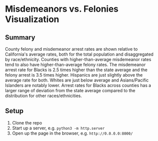 # Misdemeanors vs. Felonies Visualization

## Summary

County felony and misdemeanor arrest rates are shown relative to California's average rates, both for the total population and disaggregated by race/ethnicity. Counties with higher-than-average misdemeanor rates tend to also have higher-than-average felony rates. The misdemeanor arrest rate for Blacks is 2.5 times higher than the state average and the felony arrest is 3.5 times higher. Hispanics are just slightly above the average rate for both. Whites are just below average and Asians/Pacific Islanders are notably lower. Arrest rates for Blacks across counties has a larger range of deviation from the state average compared to the distribution for other races/ethnicities.

## Setup

1. Clone the repo
2. Start up a server, e.g. `python3 -m http.server`
3. Open up the page in the browser, e.g. `http://0.0.0.0:8000/`

